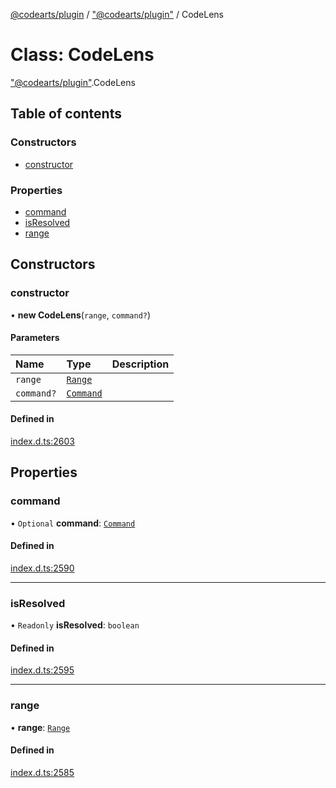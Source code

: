 [@codearts/plugin](../README.md) / ["@codearts/plugin"](../modules/_codearts_plugin_.md) / CodeLens

# Class: CodeLens

["@codearts/plugin"](../modules/_codearts_plugin_.md).CodeLens

## Table of contents

### Constructors

- [constructor](codearts_plugin_.CodeLens.md#constructor)

### Properties

- [command](codearts_plugin_.CodeLens.md#command)
- [isResolved](codearts_plugin_.CodeLens.md#isresolved)
- [range](codearts_plugin_.CodeLens.md#range)

## Constructors

### constructor

• **new CodeLens**(`range`, `command?`)

#### Parameters

| Name | Type | Description |
| :------ | :------ | :------ |
| `range` | [`Range`](codearts_plugin_.Range.md) |  |
| `command?` | [`Command`](../interfaces/codearts_plugin_.Command.md) |  |

#### Defined in

[index.d.ts:2603](https://github.com/huaweicloud/cloudide-plugin-api/blob/03c74e5/index.d.ts#L2603)

## Properties

### command

• `Optional` **command**: [`Command`](../interfaces/codearts_plugin_.Command.md)

#### Defined in

[index.d.ts:2590](https://github.com/huaweicloud/cloudide-plugin-api/blob/03c74e5/index.d.ts#L2590)

___

### isResolved

• `Readonly` **isResolved**: `boolean`

#### Defined in

[index.d.ts:2595](https://github.com/huaweicloud/cloudide-plugin-api/blob/03c74e5/index.d.ts#L2595)

___

### range

• **range**: [`Range`](codearts_plugin_.Range.md)

#### Defined in

[index.d.ts:2585](https://github.com/huaweicloud/cloudide-plugin-api/blob/03c74e5/index.d.ts#L2585)
